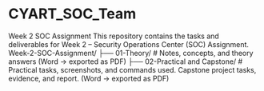 # CYART_SOC_Team
 Week 2 SOC Assignment This repository contains the tasks and deliverables for Week 2 – Security Operations Center (SOC) Assignment.
 Week-2-SOC-Assignment/
├── 01-Theory/ # Notes, concepts, and theory answers (Word → exported as PDF)
├── 02-Practical and Capstone/ # Practical tasks, screenshots, and commands used. Capstone project tasks, evidence, and report. (Word → exported as PDF)
